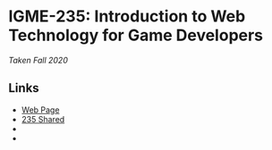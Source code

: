 # IGME-235: Introduction to Web Technology for Game Developers
<i>Taken Fall 2020</i>

## Links
* [Web Page](https://people.rit.edu/aam6039/235/)
* [235 Shared](https://github.com/tonethar/IGME-235-Shared)
* []()
* []()
<!-- * []() -->